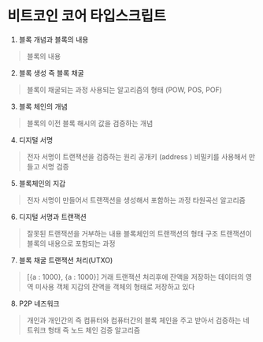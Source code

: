 # 비트코인 코어 타입스크립트

1. 블록 개념과 블록의 내용
> 블록의 내용 

2. 블록 생성 즉 블록 채굴
> 블록이 채굴되는 과정
> 사용되는 알고리즘의 형태 (POW, POS, POF)

3. 블록 체인의 개념
> 블록의 이전 블록 해시의 값을 검증하는 개념

4. 디지털 서명
> 전자 서명이 트랜잭션을 검증하는 원리
> 공개키 (address ) 비밀키를 사용해서 만들고 서명 검증

5. 블록체인의 지갑
> 전자 서명이 만들어서 
> 트랜잭션을 생성해서 포함하는 과정
> 타원곡선 알고리즘


6. 디지털 서명과 트랜잭션 
> 잘못된 트랜잭션을 거부하는 내용
> 블록체인의 트랜잭션의 형태 구조
> 트랜잭션이 블록의 내용으로 포함되는 과정

7. 블록 채굴 트랜잭션 처리(UTXO)
> [{a : 1000}, {a : 1000}]  거래 트랜잭션 처리후에 잔액을 저장하는 데이터의 영역
> 미사용 객체 지갑의 잔액을 객체의 형태로 저장하고 있다

8. P2P 네즈워크
> 개인과 개인간의 즉 컴퓨터와 컴퓨터간의 블록 체인을 주고 받아서
> 검증하는 네트워크 형태 즉 노드
> 체인 검증 알고리즘
